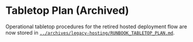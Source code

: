 # Tabletop Plan (Archived)

Operational tabletop procedures for the retired hosted deployment flow are now stored in [`../archives/legacy-hosting/RUNBOOK_TABLETOP_PLAN.md`](../archives/legacy-hosting/RUNBOOK_TABLETOP_PLAN.md).
